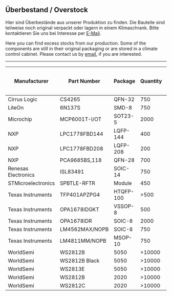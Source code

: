 ## Überbestand / Overstock

Hier sind Überbestände aus unserer Produktion zu finden. 
Die Bauteile sind teilweise noch original verpackt oder lagern in einem Klimaschrank.
Bitte kontaktieren Sie uns bei Interesse per [E-Mail](https://shop.watterott.com/Kontakt).

Here you can find excess stocks from our production.
Some of the components are still in their original packaging or are stored in a climate control cabinet. 
Please contact us by [email](https://shop.watterott.com/Contact), if you are interested.

---
Manufacturer        | Part Number         | Package   | Quantity |Year of Date-Code or Purchase
------------------- | ------------------- | --------- | -------- | ----------------------------
Cirrus Logic        | CS4265              | QFN-32    |    750   | 2020
LiteOn              | 6N137S              | SMD-8     |    750   | 2020
Microchip           | MCP6001T-I/OT       | SOT23-5   |   2000   | 2020
NXP                 | LPC1778FBD144       | LQFP-144  |    400   | 2020
NXP                 | LPC1778FBD208       | LQFP-208  |    200   | 2020
NXP                 | PCA9685BS,118       | QFN-28    |    700   | 2020
Renesas Electronics | ISL83491            | SOIC-14   |    750   | 2020
STMicroelectronics  | SPBTLE-RFTR         | Module    |    450   | 2017
Texas Instruments   | TFP401APZPG4        | HTQFP-100 |   >500   | 
Texas Instruments   | OPA1678IDGKT        | VSSOP-8   |    500   | 2020
Texas Instruments   | OPA1678IDR          | SOIC-8    |   2000   | 2020
Texas Instruments   | LM4562MAX/NOPB      | SOIC-8    |    750   | 2020
Texas Instruments   | LM4811MM/NOPB       | MSOP-10   |    750   | 2020
WorldSemi           | WS2812B             | 5050      |  >10000  | 2020
WorldSemi           | WS2812B Black       | 5050      |  >10000  | 2020
WorldSemi           | WS2813E             | 5050      |  >10000  | 2020
WorldSemi           | WS2812B             | 2020      |  >10000  | 2020
WorldSemi           | WS2812C             | 2020      |  >10000  | 2020
